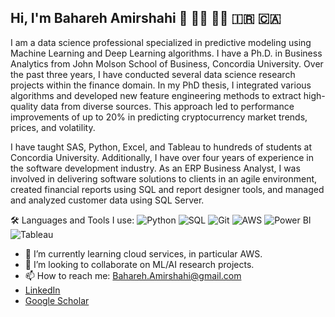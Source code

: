 ## Hi, I'm Bahareh Amirshahi 👋 👩‍💻 👩‍🎓 🇮🇷 🇨🇦

I am a data science professional specialized in predictive modeling using Machine Learning and Deep Learning algorithms. I have a Ph.D. in Business Analytics from John Molson School of Business, Concordia University. Over the past three years, I have conducted several data science research projects within the finance domain. In my PhD thesis, I integrated various algorithms and developed new feature engineering methods to extract high-quality data from diverse sources. This approach led to performance improvements of up to 20% in predicting cryptocurrency market trends, prices, and volatility.

I have taught SAS, Python, Excel, and Tableau to hundreds of students at Concordia University. Additionally, I have over four years of experience in the software development industry. As an ERP Business Analyst, I was involved in delivering software solutions to clients in an agile environment, created financial reports using SQL and report designer tools, and managed and analyzed customer data using SQL Server.

🛠️ Languages and Tools I use:
![Python](https://img.shields.io/badge/Python-3776AB?style=for-the-badge&logo=python&logoColor=white)
![SQL](https://img.shields.io/badge/SQL-00000F?style=for-the-badge&logo=sql&logoColor=white)
![Git](https://img.shields.io/badge/Git-F05032?style=for-the-badge&logo=git&logoColor=white)
![AWS](https://img.shields.io/badge/AWS-232F3E?style=for-the-badge&logo=amazon-aws&logoColor=white)
![Power BI](https://img.shields.io/badge/PowerBI-F2C811?style=for-the-badge&logo=powerbi&logoColor=black)
![Tableau](https://img.shields.io/badge/Tableau-E97627?style=for-the-badge&logo=tableau&logoColor=white)


- 🌱 I’m currently learning cloud services, in particular AWS.
- 👯 I’m looking to collaborate on ML/AI research projects.
- 📫 How to reach me: Bahareh.Amirshahi@gmail.com
- [LinkedIn](https://www.linkedin.com/in/bahareh-amirshahi/) 
- [Google Scholar](https://scholar.google.com/citations?user=iaHNBysAAAAJ&hl=en&oi=ao)
